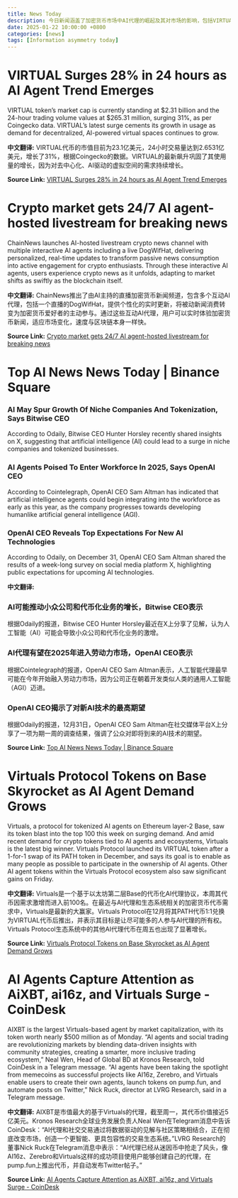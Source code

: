 ```yaml
---
title: News Today
description: 今日新闻涵盖了加密货币市场中AI代理的崛起及其对市场的影响，包括VIRTUAL代币的飙升、AI代理直播新闻频道的推出、以及AI技术在劳动力市场的潜在应用。
date: 2025-01-22 10:00:00 +0800
categories: [news]
tags: [Information asymmetry today]
---
```


# VIRTUAL Surges 28% in 24 hours as AI Agent Trend Emerges

VIRTUAL token’s market cap is currently standing at $2.31 billion and the 24-hour trading volume values at $265.31 million, surging 31%, as per Coingecko data. VIRTUAL’s latest surge cements its growth in usage as demand for decentralized, AI-powered virtual spaces continues to grow.

**中文翻译:** VIRTUAL代币的市值目前为23.1亿美元，24小时交易量达到2.6531亿美元，增长了31%，根据Coingecko的数据。VIRTUAL的最新飙升巩固了其使用量的增长，因为对去中心化、AI驱动的虚拟空间的需求持续增长。

**Source Link:** [VIRTUAL Surges 28% in 24 hours as AI Agent Trend Emerges](https://www.cryptotimes.io/2024/12/13/virtual-surges-28-in-24-hours-as-ai-agent-trend-emerges/)

# Crypto market gets 24/7 AI agent-hosted livestream for breaking news

ChainNews launches AI-hosted livestream crypto news channel with multiple interactive AI agents including a live DogWifHat, delivering personalized, real-time updates to transform passive news consumption into active engagement for crypto enthusiasts. Through these interactive AI agents, users experience crypto news as it unfolds, adapting to market shifts as swiftly as the blockchain itself.

**中文翻译:** ChainNews推出了由AI主持的直播加密货币新闻频道，包含多个互动AI代理，包括一个直播的DogWifHat，提供个性化的实时更新，将被动新闻消费转变为加密货币爱好者的主动参与。通过这些互动AI代理，用户可以实时体验加密货币新闻，适应市场变化，速度与区块链本身一样快。

**Source Link:** [Crypto market gets 24/7 AI agent-hosted livestream for breaking news](https://cointelegraph.com/news/crypto-market-gets-24-7-ai-agent-hosted-livestream-for-breaking-news)

# Top AI News News Today | Binance Square

### AI May Spur Growth Of Niche Companies And Tokenization, Says Bitwise CEO

According to Odaily, Bitwise CEO Hunter Horsley recently shared insights on X, suggesting that artificial intelligence (AI) could lead to a surge in niche companies and tokenized businesses.

### AI Agents Poised To Enter Workforce In 2025, Says OpenAI CEO

According to Cointelegraph, OpenAI CEO Sam Altman has indicated that artificial intelligence agents could begin integrating into the workforce as early as this year, as the company progresses towards developing humanlike artificial general intelligence (AGI).

### OpenAI CEO Reveals Top Expectations For New AI Technologies

According to Odaily, on December 31, OpenAI CEO Sam Altman shared the results of a week-long survey on social media platform X, highlighting public expectations for upcoming AI technologies.

**中文翻译:** 
### AI可能推动小众公司和代币化业务的增长，Bitwise CEO表示
根据Odaily的报道，Bitwise CEO Hunter Horsley最近在X上分享了见解，认为人工智能（AI）可能会导致小众公司和代币化业务的激增。

### AI代理有望在2025年进入劳动力市场，OpenAI CEO表示
根据Cointelegraph的报道，OpenAI CEO Sam Altman表示，人工智能代理最早可能在今年开始融入劳动力市场，因为公司正在朝着开发类似人类的通用人工智能（AGI）迈进。

### OpenAI CEO揭示了对新AI技术的最高期望
根据Odaily的报道，12月31日，OpenAI CEO Sam Altman在社交媒体平台X上分享了一项为期一周的调查结果，强调了公众对即将到来的AI技术的期望。

**Source Link:** [Top AI News News Today | Binance Square](https://www.binance.com/en/square/news/ai+news)

# Virtuals Protocol Tokens on Base Skyrocket as AI Agent Demand Grows

Virtuals, a protocol for tokenized AI agents on Ethereum layer-2 Base, saw its token blast into the top 100 this week on surging demand. And amid recent demand for crypto tokens tied to AI agents and ecosystems, Virtuals is the latest big winner. Virtuals Protocol launched its VIRTUAL token after a 1-for-1 swap of its PATH token in December, and says its goal is to enable as many people as possible to participate in the ownership of AI agents. Other AI agent tokens within the Virtuals Protocol ecosystem also saw significant gains on Friday.

**中文翻译:** Virtuals是一个基于以太坊第二层Base的代币化AI代理协议，本周其代币因需求激增而进入前100名。在最近与AI代理和生态系统相关的加密货币代币需求中，Virtuals是最新的大赢家。Virtuals Protocol在12月将其PATH代币1:1兑换为VIRTUAL代币后推出，并表示其目标是让尽可能多的人参与AI代理的所有权。Virtuals Protocol生态系统中的其他AI代理代币在周五也出现了显著增长。

**Source Link:** [Virtuals Protocol Tokens on Base Skyrocket as AI Agent Demand Grows](https://decrypt.co/294137/virtuals-protocol-tokens-skyrocket-as-ai-agent-demand-grows)

# AI Agents Capture Attention as AiXBT, ai16z, and Virtuals Surge - CoinDesk

AIXBT is the largest Virtuals-based agent by market capitalization, with its token worth nearly $500 million as of Monday. “AI agents and social trading are revolutionizing markets by blending data-driven insights with community strategies, creating a smarter, more inclusive trading ecosystem,” Neal Wen, Head of Global BD at Kronos Research, told CoinDesk in a Telegram message. “AI agents have been taking the spotlight from memecoins as successful projects like AI16z, Zerebro, and Virtuals enable users to create their own agents, launch tokens on pump.fun, and automate posts on Twitter,” Nick Ruck, director at LVRG Research, said in a Telegram message.

**中文翻译:** AIXBT是市值最大的基于Virtuals的代理，截至周一，其代币价值接近5亿美元。Kronos Research全球业务发展负责人Neal Wen在Telegram消息中告诉CoinDesk：“AI代理和社交交易通过将数据驱动的见解与社区策略相结合，正在彻底改变市场，创造一个更智能、更具包容性的交易生态系统。”LVRG Research的董事Nick Ruck在Telegram消息中表示：“AI代理已经从迷因币中抢走了风头，像AI16z、Zerebro和Virtuals这样的成功项目使用户能够创建自己的代理，在pump.fun上推出代币，并自动发布Twitter帖子。”

**Source Link:** [AI Agents Capture Attention as AiXBT, ai16z, and Virtuals Surge - CoinDesk](https://www.coindesk.com/markets/2024/12/30/ai-agents-capture-attention-as-ai-xbt-ai16z-and-virtuals-surge)